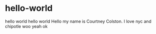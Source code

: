 # hello-world
hello world hello world
Hello my name is Courtney Colston. I love nyc and chipotle woo yeah ok
